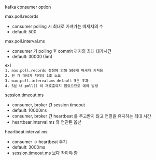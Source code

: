 kafka consumer option

max.poll.records
- consumer polling 시 최대로 가져가는 메세지의 수
- default: 500

max.poll.interval.ms
- consumer 가 polling 후 commit 까지의 최대 대기시간
- default: 30000 (5m)

```
ex)
1. max.poll.records 설정에 의해 500개 매세지 가져옴
2. 한 개 메세지 처리당 1초 소요
3. max.poll.interval.ms default 5분 초과
4. 5분 내 poll() 이 재호출되지 않았으므로 예외 발생
```

session.timeout.ms
- consumer, broker  간 session timeout
- default: 10000ms
- consumer, broker 간 heartbeat 를 주고받지 않고 연결을 유지하는 최대 시간
- heartbear.interval.ms 와 연관된 옵션

heartbeat.interval.ms
- consumer -> heartbeat 주기
- default: 3000ms
- session.timeout.ms 보다 작아야 함
